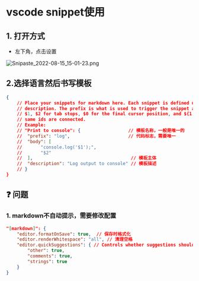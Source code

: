 # vscode snippet使用

## 1. 打开方式

+ 左下角，点击设置

![Snipaste_2022-08-15_15-01-23.png](https://gitcode.net/archive/images/-/raw/master/Snipaste_2022-08-15_15-01-23.png)


## 2.选择语言然后书写模板

```json
{
    // Place your snippets for markdown here. Each snippet is defined under a snippet name and has a prefix, body and 
    // description. The prefix is what is used to trigger the snippet and the body will be expanded and inserted. Possible variables are:
    // $1, $2 for tab stops, $0 for the final cursor position, and ${1:label}, ${2:another} for placeholders. Placeholders with the 
    // same ids are connected.
    // Example:
    // "Print to console": {                  // 模板名称，一般是唯一的
    //  "prefix": "log",                      // 代码标志，需要唯一
    //  "body": [
    //       "console.log('$1');",
    //       "$2"
    //  ],                                     // 模板主体
    //  "description": "Log output to console" // 模板描述 
    // }
}
```
           
## :question: 问题

### 1. markdown不自动提示，需要修改配置
```json
"[markdown]": {
    "editor.formatOnSave": true,  // 保存时格式化
    "editor.renderWhitespace": "all", // 清理空格
    "editor.quickSuggestions": { // Controls whether suggestions should automatically show up while typing. 
        "other": true,
        "comments": true,
        "strings": true
    } 
}
```

<!-- 去露营了！ :tent: 很快回来。 -->

